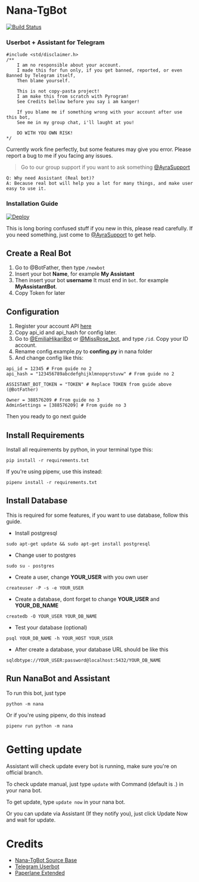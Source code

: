 # Nana-TgBot

[![Build Status](https://semaphoreci.com/api/v1/ayrahikari/nana-tgbot/branches/master/badge.svg)](https://semaphoreci.com/ayrahikari/nana-tgbot)

### Userbot + Assistant for Telegram

```
#include <std/disclaimer.h>
/**
	I am no responsible about your account.
	I made this for fun only, if you get banned, reported, or even Banned by Telegram itself,
	Then blame yourself.

	This is not copy-pasta project!
	I am make this from scratch with Pyrogram!
	See Credits bellow before you say i am kanger!

	If you blame me if something wrong with your account after use this bot,
	See me in my group chat, i'll laught at you!

	DO WITH YOU OWN RISK!
*/
```

Currently work fine perfectly, but some features may give you error. Please report a bug to me if you facing any issues.
> Go to our group support if you want to ask something [@AyraSupport](https://t.me/AyraSupport)

```
Q: Why need Assistant (Real bot)?
A: Because real bot will help you a lot for many things, and make user easy to use it.
```

### Installation Guide

[![Deploy](https://www.herokucdn.com/deploy/button.svg)](https://heroku.com/deploy?template=https://github.com/alanndz/Nana-TgBot)

This is long boring confused stuff if you new in this, please read carefully.
If you need something, just come to [@AyraSupport](https://t.me/AyraSupport) to get help.

## Create a Real Bot

1. Go to @BotFather, then type `/newbot`
2. Insert your bot **Name**, for example **My Assistant**
3. Then insert your bot **username** It must end in `bot`. for example **MyAssistantBot**.
4. Copy Token for later

## Configuration

1. Register your account API [here](https://my.telegram.org/apps)
2. Copy api_id and api_hash for config later.
3. Go to [@EmiliaHikariBot](https://t.me/EmiliaHikariBot) or [@MissRose_bot](https://t.me/MissRose_bot), and type `/id`. Copy your ID account.
4. Rename config.example.py to **confing.py** in nana folder
5. And change config like this:

```
api_id = 12345 # From guide no 2
api_hash = "123456789abcdefghijklmnopqrstuvw" # From guide no 2

ASSISTANT_BOT_TOKEN = "TOKEN" # Replace TOKEN from guide above (@BotFather)

Owner = 388576209 # From guide no 3
AdminSettings = [388576209] # From guide no 3
```

Then you ready to go next guide

## Install Requirements

Install all requirements by python, in your terminal type this:
```
pip install -r requirements.txt
```

If you're using pipenv, use this instead:
```
pipenv install -r requirements.txt
```

## Install Database

This is required for some features, if you want to use database, follow this guide.

- Install postgresql
```
sudo apt-get update && sudo apt-get install postgresql
```

- Change user to postgres
```
sudo su - postgres
```

- Create a user, change **YOUR_USER** with you own user
```
createuser -P -s -e YOUR_USER
```

- Create a database, dont forget to change **YOUR_USER** and **YOUR_DB_NAME**
```
createdb -O YOUR_USER YOUR_DB_NAME
```

- Test your database (optional)
```
psql YOUR_DB_NAME -h YOUR_HOST YOUR_USER
```

- After create a database, your database URL should be like this
```
sqldbtype://YOUR_USER:password@localhost:5432/YOUR_DB_NAME
```

## Run NanaBot and Assistant

To run this bot, just type
```
python -m nana
```

Or if you're using pipenv, do this instead
```
pipenv run python -m nana
```

# Getting update

Assistant will check update every bot is running, make sure you're on official branch.

To check update manual, just type `update` with Command (default is .) in your nana bot.

To get update, type `update now` in your nana bot.

Or you can update via Assistant (If they notify you), just click Update Now and wait for update.

# Credits

- [Nana-TgBot Source Base](https://github.com/Hyakei/Nana-TgBot)
- [Telegram Userbot](https://github.com/RaphielGang/Telegram-UserBot)
- [Paperlane Extended](https://github.com/AvinashReddy3108/PaperplaneExtended)
